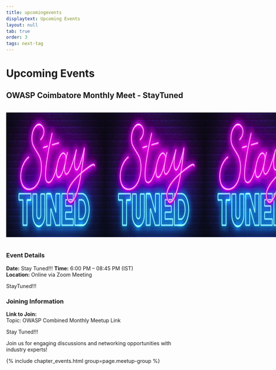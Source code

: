 ```yaml
---
title: upcomingevents
displaytext: Upcoming Events
layout: null
tab: true
order: 3
tags: next-tag
---
```


# Upcoming Events

## OWASP Coimbatore Monthly Meet - StayTuned

<br>
<div style="display: flex; justify-content: space-between;">
  <img src="assets/images/events/StayTuned.png" width="270" height="337.5">
  <img src="assets/images/events/StayTuned.png" width="270" height="337.5">
  <img src="assets/images/events/StayTuned.png" width="270" height="337.5">
</div>
<br>

### Event Details
**Date:** Stay Tuned!!! 
**Time:** 6:00 PM – 08:45 PM (IST)  
**Location:** Online via Zoom Meeting

StayTuned!!!

### Joining Information
**Link to Join:**  
Topic: OWASP Combined Monthly Meetup Link

Stay Tuned!!!

Join us for engaging discussions and networking opportunities with industry experts!


{% include chapter_events.html group=page.meetup-group %}
